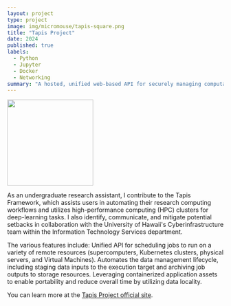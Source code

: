 ```yaml
---
layout: project
type: project
image: img/micromouse/tapis-square.png
title: "Tapis Project"
date: 2024
published: true
labels:
  - Python
  - Jupyter
  - Docker
  - Networking
summary: "A hosted, unified web-based API for securely managing computational research workloads across institutions."
---
```


<div class="text-center p-4">
  <img width="200px" src="../img/micromouse/tapis-full.png" class="img-thumbnail" >
</div>

As an undergraduate research assistant, I contribute to the Tapis Framework, which assists users in automating their research computing workflows and utilizes high-performance computing (HPC) clusters for deep-learning tasks. I also identify, communicate, and mitigate potential setbacks in collaboration with the University of Hawaii's Cyberinfrastructure team within the Information Technology Services department.

The various features include:
Unified API for scheduling jobs to run on a variety of remote resources (supercomputers, Kubernetes clusters, physical servers, and Virtual Machines).
Automates the data management lifecycle, including staging data inputs to the execution target and archiving job outputs to storage resources.
Leveraging containerized application assets to enable portability and reduce overall time by utilizing data locality.

You can learn more at the [Tapis Project official site](https://tapis-project.org/).
